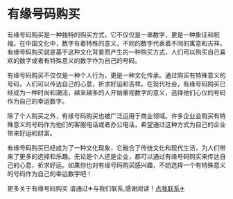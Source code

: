 # 有缘号码购买

有缘号码购买是一种独特的购买方式，它不仅仅是一串数字，更是一种象征和祝福。在中国文化中，数字有着特殊的意义，不同的数字代表着不同的寓意和吉祥。有缘号码购买就是基于这种文化背景而产生的一种购买方式，人们可以购买自己喜欢的数字或者有特殊意义的数字作为自己的号码。

有缘号码购买不仅仅是一种个人行为，更是一种文化传承。通过购买有特殊意义的号码，人们可以传达自己的心意，祈求好运和吉祥。在现代社会，有缘号码购买已经成为一种时尚和潮流，越来越多的人开始重视数字的意义，选择他们心仪的号码作为自己的幸运数字。

除了个人购买之外，有缘号码购买也被广泛运用于商业领域。许多企业会购买有特殊意义的号码作为他们的客服电话或者办公电话，希望通过这种方式为自己的企业带来好运和财富。

有缘号码购买已经成为了一种文化现象，它融合了传统文化和现代生活，为人们带来了更多的选择和乐趣。无论是个人还是企业，都可以通过有缘号码购买来传达自己的心意，祈求好运。如果你也对有缘号码购买感兴趣，不妨选择一个有特殊意义的号码作为自己的幸运数字吧！

更多关于有缘号码购买 请通过✈与我们联系,感谢阅读！[点我联系✈](https://www.G208.com)
